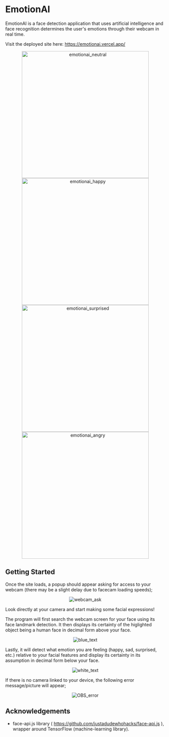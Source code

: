 # EmotionAI

EmotionAI is a face detection application that uses artificial intelligence and face recognition determines the user's emotions through their webcam in real time.

Visit the deployed site here: https://emotionai.vercel.app/

<p align="center">
<img src="https://i.imgur.com/P8Jjryo.png" width="400" alt="emotionai_neutral">
<img src="https://i.imgur.com/pMF5fmx.png" width="400" alt="emotionai_happy">
<img src="https://i.imgur.com/GFP1FEK.png" width="400" alt="emotionai_surprised">
<img src="https://i.imgur.com/df0G1YD.png" width="400" alt="emotionai_angry">
</p>

## Getting Started

Once the site loads, a popup should appear asking for access to your webcam (there may be a slight delay due to facecam loading speeds);

<p align="center"><img src="https://i.imgur.com/8yLBUDZ.png" alt="webcam_ask"></p>

Look directly at your camera and start making some facial expressions!

The program will first search the webcam screen for your face using its face landmark detection. It then displays its certainty of the higlighted object being a human face in decimal form above your face.

<p align="center"><img src="https://i.imgur.com/56GJMYo.png" alt="blue_text"></p>

Lastly, it will detect what emotion you are feeling (happy, sad, surprised, etc.) relative to your facial features and display its certainty in its assumption in decimal form below your face.

<p align="center"><img src="https://i.imgur.com/FHsCUGU.png" alt="white_text"></p>

If there is no camera linked to your device, the following error message/picture will appear;

<p align="center"><img src="https://i.imgur.com/i17baqQ.png" alt="OBS_error"></p>

## Acknowledgements

- face-api.js library ( https://github.com/justadudewhohacks/face-api.js ), wrapper around TensorFlow (machine-learning library).
